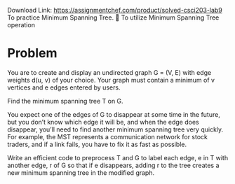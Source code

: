 Download Link: https://assignmentchef.com/product/solved-csci203-lab9
<br>
To practice Minimum Spanning Tree.  To utilize Minimum Spanning Tree operation

<h1>Problem</h1>

You are to create and display an undirected graph G = (V, E) with edge weights d(u, v) of your choice. Your graph must contain a minimum of v vertices and e edges entered by users.

Find the minimum spanning tree T on G.

You expect one of the edges of G to disappear at some time in the future, but you don’t know which edge it will be, and when the edge does disappear, you’ll need to find another minimum spanning tree very quickly. For example, the MST represents a communication network for stock traders, and if a link fails, you have to fix it as fast as possible.

Write an efficient code to preprocess T and G to label each edge, e in T with another edge, r of G so that if e disappears, adding r to the tree creates a new minimum spanning tree in the modified graph.


